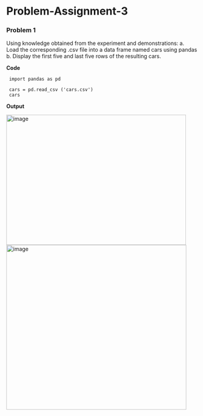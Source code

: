 # Problem-Assignment-3

### Problem 1
Using knowledge obtained from the experiment and demonstrations:
  a. Load the corresponding .csv file into a data frame named cars using pandas
  b. Display the first five and last five rows of the resulting cars.

 **Code**

     import pandas as pd

     cars = pd.read_csv ('cars.csv')
     cars
     
 **Output**
  
  <img width="474" height="343" alt="image" src="https://github.com/user-attachments/assets/5a470561-564d-4f87-a82c-c76e5bbb5d4e" /> 




  
  <img width="475" height="434" alt="image" src="https://github.com/user-attachments/assets/57465e15-ac3f-4baa-b4e8-ba96b5bdaaca" />

